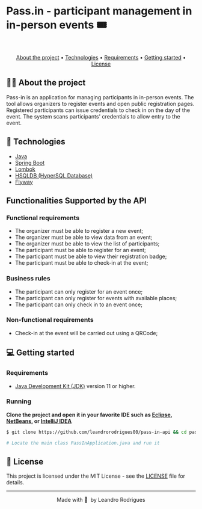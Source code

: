 # Pass.in - participant management in in-person events 🎟️

<br>

<p align="center">
  <a href="#-about-the-project">About the project</a> •
  <a href="#-technologies">Technologies</a> •
  <a href="#-Requirements">Requirements</a> •
<a href="#-getting-started">Getting started</a> •
<a href="#-license">License</a>

</p>

## 👩‍💻 About the project

Pass-in is an application for managing participants in in-person events. The tool allows organizers to register events and open public registration pages. Registered participants can issue credentials to check in on the day of the event. The system scans participants' credentials to allow entry to the event.

## 🚀 Technologies

- [Java](https://www.java.com/)
- [Spring Boot](https://spring.io/projects/spring-boot)
- [Lombok](https://projectlombok.org/)
- [HSQLDB (HyperSQL Database)](http://hsqldb.org/)
- [Flyway](https://flywaydb.org/)

## Functionalities Supported by the API

### Functional requirements

- The organizer must be able to register a new event;
- The organizer must be able to view data from an event;
- The organizer must be able to view the list of participants;
- The participant must be able to register for an event;
- The participant must be able to view their registration badge;
- The participant must be able to check-in at the event;

### Business rules

- The participant can only register for an event once;
- The participant can only register for events with available places;
- The participant can only check in to an event once;

### Non-functional requirements

- Check-in at the event will be carried out using a QRCode;

## 💻 Getting started

### Requirements

- [Java Development Kit (JDK)](https://www.oracle.com/java/technologies/javase-jdk11-downloads.html) version 11 or higher.

### Running

**Clone the project and open it in your favorite IDE such as [Eclipse](https://www.eclipse.org/), [NetBeans](https://netbeans.apache.org/), or [IntelliJ IDEA](https://www.jetbrains.com/idea/)**

```bash
$ git clone https://github.com/leandrorodrigues00/pass-in-api && cd pass-in-api

# Locate the main class PassInApplication.java and run it

```

## 📝 License

This project is licensed under the MIT License - see the [LICENSE](LICENSE) file for details.

---

<p align="center">
  Made with 💜&nbsp; by  Leandro Rodrigues
</p>
